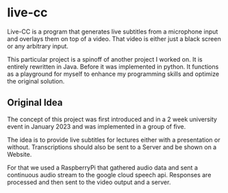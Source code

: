 # live-cc

Live-CC is a program that generates live subtitles from a microphone input and overlays them on top of a video. That video is either just a black screen or any arbitrary input.

This particular project is a spinoff of another project I worked on. It is entirely rewritten in Java. Before it was implemented in python. It functions as a playground for myself to enhance my programming skills and optimize the original solution.

## Original Idea
The concept of this project was first introduced and in a 2 week university event in January 2023 and was implemented in a group of five.

The idea is to provide live subtitles for lectures either with a presentation or without. Transcriptions should also be sent to a Server and be shown on a Website.

For that we used a RaspberryPi that gathered audio data and sent a continuous audio stream to the google cloud speech api. Responses are processed and then sent to the video output and a server.
